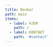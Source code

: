 ```yaml
---
title: Navbar
path: main
items:
  - label: HJEM
    path: /
  - label: KONTAKT
    path: '#contact'
---
```


